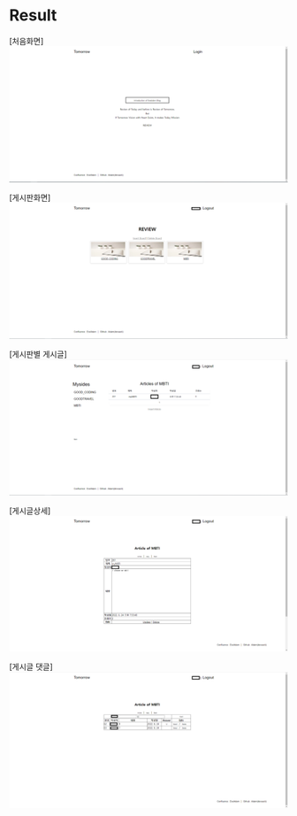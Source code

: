# Result
[처음화면]
![1](./result/1.PNG)

[게시판화면]
![2](./result/2.PNG)

[게시판별 게시글]
![3](./result/3.PNG)

[게시글상세]
![4](./result/4.PNG)

[게시글 댓글]
![5](./result/5.PNG)
